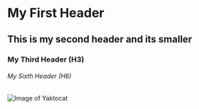 # My First Header
## This is my second header and its smaller
### My Third Header (H3)
###### My Sixth Header (H6)
![Image of Yaktocat](https://octodex.github.com/images/yaktocat.png)
